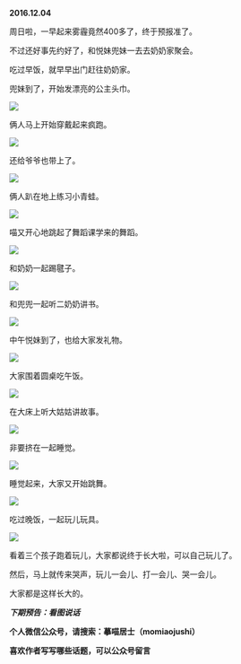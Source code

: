 
          
            
**2016.12.04**

周日啦，一早起来雾霾竟然400多了，终于预报准了。

不过还好事先约好了，和悦妹兜妹一去去奶奶家聚会。

吃过早饭，就早早出门赶往奶奶家。

兜妹到了，开始发漂亮的公主头巾。




![](img/51001-4ecb8321e8c66d76.jpg)




俩人马上开始穿戴起来疯跑。




![](img/51001-a0baa45b07947a9c.jpg)




还给爷爷也带上了。




![](img/51001-05060746d5151b45.jpg)




俩人趴在地上练习小青蛙。




![](img/51001-4d4f16a20d442ef3.jpg)




喵又开心地跳起了舞蹈课学来的舞蹈。




![](img/51001-c7f5fec382ee4ac8.jpg)




和奶奶一起踢毽子。




![](img/51001-9a91a2c7d2cd7d64.jpg)




和兜兜一起听二奶奶讲书。




![](img/51001-043150e686e7ce35.jpg)




中午悦妹到了，也给大家发礼物。




![](img/51001-cf3db8ecb19ab51d.jpg)




大家围着圆桌吃午饭。




![](img/51001-ef393fdcb941de76.jpg)




在大床上听大姑姑讲故事。




![](img/51001-f469e28e5451315c.jpg)




非要挤在一起睡觉。




![](img/51001-54d49a1f8c2ba0d5.jpg)




睡觉起来，大家又开始跳舞。




![](img/51001-4c1b4aa59c6c727a.jpg)




吃过晚饭，一起玩儿玩具。




![](img/51001-672c9df841435f72.jpg)




看着三个孩子跑着玩儿，大家都说终于长大啦，可以自己玩儿了。

然后，马上就传来哭声，玩儿一会儿、打一会儿、哭一会儿。

大家都是这样长大的。


***下期预告：看图说话***


**个人微信公众号，请搜索：摹喵居士（momiaojushi）**

**喜欢作者写写哪些话题，可以公众号留言**

          
        